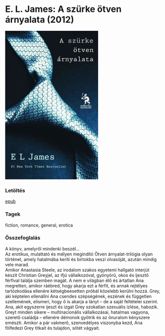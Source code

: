 # <a name="id_466">E. L. James: A szürke ötven árnyalata (2012)</a>
<img src="https://github.com/BercziSandor/calibre_lib/raw/main/E.%20L.%20James/A%20szurke%20otven%20arnyalata%20%28466%29/cover.jpg" alt="cover" width="300"/>

### Letöltés
[epub](https://github.com/BercziSandor/calibre_lib/raw/main/E.%20L.%20James/A%20szurke%20otven%20arnyalata%20%28466%29/A%20szurke%20otven%20arnyalata%20-%20E.%20L.%20James.epub)

### Tagek
fiction, romance, general, erotica

### Összefoglalás
<div>
<p>A ​könyv, amelyről mindenki beszél…<br>Az erotikus, mulattató és mélyen megindító Ötven árnyalat-trilógia olyan történet, amely hatalmába keríti és birtokba veszi olvasóját, azután mindig vele marad.<br>Amikor Anastasia Steele, az irodalom szakos egyetemi hallgató interjút készít Christian Greyjel, az ifjú vállalkozóval, gyönyörű, okos és ijesztő férfival találja szemben magát. A nem e világban élő és ártatlan Ana megretten, amikor ráébred, hogy akarja ezt a férfit, és annak rejtélyes tartózkodása ellenére kétségbeesetten próbál közelebb kerülni hozzá. Grey, aki képtelen ellenállni Ana csendes szépségének, eszének és független szellemének, elismeri, hogy ő is akarja a lányt – de a saját feltételei szerint.<br>Ana, akit egyszerre ijeszt és izgat Grey szokatlan szexuális ízlése, habozik. Greyt minden sikere – multinacionális vállalkozásai, hatalmas vagyona, szerető családja – ellenére démonok gyötrik és az önuralom kényszere emészti. Amikor a pár vakmerő, szenvedélyes viszonyba kezd, Ana fölfedezi Grey titkait és tulajdon, sötét vágyait.</p></div>


